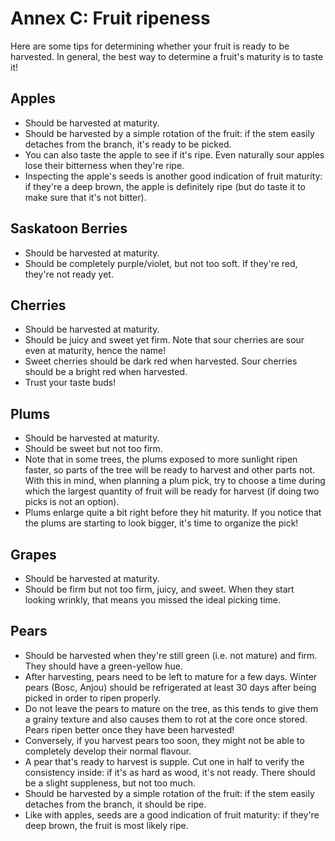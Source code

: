 # Annex C: Fruit ripeness

Here are some tips for determining whether your fruit is ready to be harvested. In general, the best way to determine a fruit's maturity is to taste it! 


## Apples

- Should be harvested at maturity. 
- Should be harvested by a simple rotation of the fruit: if the stem easily detaches from the branch, it's ready to be picked.
- You can also taste the apple to see if it's ripe. Even naturally sour apples lose their bitterness when they're ripe.                                                  
- Inspecting the apple's seeds is another good indication of fruit maturity: if they're a deep brown, the apple is definitely ripe (but do taste it to make sure that it's not bitter). 

## Saskatoon Berries     

- Should be harvested at maturity.                                                  
- Should be completely purple/violet, but not too soft. If they're red, they're not ready yet. 

## Cherries

- Should be harvested at maturity. 
- Should be juicy and sweet yet firm. Note that sour cherries are sour even at maturity, hence the name!                                                  
- Sweet cherries should be dark red when harvested. Sour cherries should be a bright red when harvested.                                                  
- Trust your taste buds!                                                          

## Plums  

- Should be harvested at maturity.                                                  
- Should be sweet but not too firm.                                                  
- Note that in some trees, the plums exposed to more sunlight ripen faster, so parts of the tree will be ready to harvest and other parts not. With this in mind, when planning a plum pick, try to choose a time during which the largest quantity of fruit will be ready for harvest (if doing two picks is not an option). 
- Plums enlarge quite a bit right before they hit maturity. If you notice that the plums are starting to look bigger, it's time to organize the pick!  

## Grapes  

- Should be harvested at maturity.                                                  
- Should be firm but not too firm, juicy, and sweet. When they start looking wrinkly, that means you missed the ideal picking time. 

## Pears       
                                           
- Should be harvested when they're still green (i.e. not mature) and firm. They should have a green-yellow hue.                                                  
- After harvesting, pears need to be left to mature for a few days. Winter pears (Bosc, Anjou) should be refrigerated at least 30 days after being picked in order to ripen properly.                                                  
- Do not leave the pears to mature on the tree, as this tends to give them a grainy texture and also causes them to rot at the core once stored. Pears ripen better once they have been harvested!                                                  
- Conversely, if you harvest pears too soon, they might not be able to completely develop their normal flavour.                                                  
- A pear that's ready to harvest is supple. Cut one in half to verify the consistency inside: if it's as hard as wood, it's not ready. There should be a slight suppleness, but not too much.                                                  
- Should be harvested by a simple rotation of the fruit: if the stem easily detaches from the branch, it should be ripe.                                                  
- Like with apples, seeds are a good indication of fruit maturity: if they're deep brown, the fruit is most likely ripe. 
